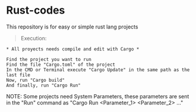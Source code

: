 # Rust-codes
This repository is for easy or simple rust lang projects


> Execution:
```
* All proyects needs compile and edit with Cargo *

Find the project you want to run
Find the file "Cargo.toml" of the project
In the CMD or Terminal execute "Cargo Update" in the same path as the last file
Now, run "Cargo build"
And finally, run "Cargo Run"
```

NOTE: Some projects need System Parameters, these parameters are sent in the "Run" command as "Cargo Run <Parameter_1> <Parameter_2> ..."